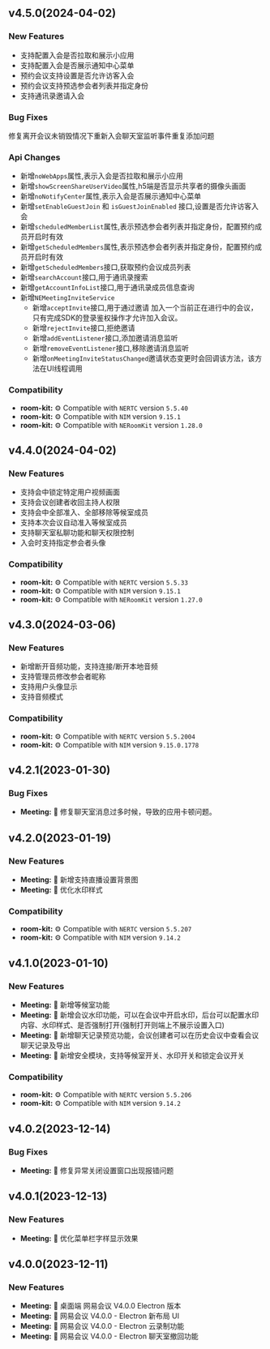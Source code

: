 ## v4.5.0(2024-04-02)

### New Features

* 支持配置入会是否拉取和展示小应用
* 支持配置入会是否展示通知中心菜单
* 预约会议支持设置是否允许访客入会
* 预约会议支持预选参会者列表并指定身份
* 支持通讯录邀请入会

### Bug Fixes
修复离开会议未销毁情况下重新入会聊天室监听事件重复添加问题
### Api Changes
 * 新增`noWebApps`属性,表示入会是否拉取和展示小应用
 * 新增`showScreenShareUserVideo`属性,h5端是否显示共享者的摄像头画面
 * 新增`noNotifyCenter`属性,表示入会是否展示通知中心菜单
 * 新增`setEnableGuestJoin` 和 `isGuestJoinEnabled` 接口,设置是否允许访客入会
 * 新增`scheduledMemberList`属性,表示预选参会者列表并指定身份，配置预约成员开启时有效
 * 新增`getScheduledMembers`属性,表示预选参会者列表并指定身份，配置预约成员开启时有效
 * 新增`getScheduledMembers`接口,获取预约会议成员列表
 * 新增`searchAccount`接口,用于通讯录搜索
 * 新增`getAccountInfoList`接口,用于通讯录成员信息查询
 * 新增`NEMeetingInviteService`
    * 新增`acceptInvite`接口,用于通过邀请 加入一个当前正在进行中的会议，只有完成SDK的登录鉴权操作才允许加入会议。
    * 新增`rejectInvite`接口,拒绝邀请
    * 新增`addEventListener`接口,添加邀请消息监听
    * 新增`removeEventListener`接口,移除邀请消息监听
    * 新增`onMeetingInviteStatusChanged`邀请状态变更时会回调该方法，该方法在UI线程调用
### Compatibility

- **room-kit:** ⚙️ Compatible with `NERTC` version `5.5.40`
- **room-kit:** ⚙️ Compatible with `NIM` version `9.15.1`
- **room-kit:** ⚙️ Compatible with `NERoomKit` version `1.28.0`
## v4.4.0(2024-04-02)

### New Features

- 支持会中锁定特定用户视频画面
- 支持会议创建者收回主持人权限
- 支持会中全部准入、全部移除等候室成员
- 支持本次会议自动准入等候室成员
- 支持聊天室私聊功能和聊天权限控制
- 入会时支持指定参会者头像

### Compatibility

- **room-kit:** ⚙️ Compatible with `NERTC` version `5.5.33`
- **room-kit:** ⚙️ Compatible with `NIM` version `9.15.1`
- **room-kit:** ⚙️ Compatible with `NERoomKit` version `1.27.0`

## v4.3.0(2024-03-06)

### New Features

- 新增断开音频功能，支持连接/断开本地音频
- 支持管理员修改参会者昵称
- 支持用户头像显示
- 支持音频模式

### Compatibility

- **room-kit:** ⚙️ Compatible with `NERTC` version `5.5.2004`
- **room-kit:** ⚙️ Compatible with `NIM` version `9.15.0.1778`

## v4.2.1(2023-01-30)

### Bug Fixes

- **Meeting:** 🎸 修复聊天室消息过多时候，导致的应用卡顿问题。

## v4.2.0(2023-01-19)

### New Features

- **Meeting:** 🎸 新增支持直播设置背景图
- **Meeting:** 🎸 优化水印样式

### Compatibility

- **room-kit:** ⚙️ Compatible with `NERTC` version `5.5.207`
- **room-kit:** ⚙️ Compatible with `NIM` version `9.14.2`

## v4.1.0(2023-01-10)

### New Features

- **Meeting:** 🎸 新增等候室功能
- **Meeting:** 🎸 新增会议水印功能，可以在会议中开启水印，后台可以配置水印内容、水印样式、是否强制打开(强制打开则端上不展示设置入口)
- **Meeting:** 🎸 新增聊天记录预览功能，会议创建者可以在历史会议中查看会议聊天记录及导出
- **Meeting:** 🎸 新增安全模块，支持等候室开关、水印开关和锁定会议开关

### Compatibility

- **room-kit:** ⚙️ Compatible with `NERTC` version `5.5.206`
- **room-kit:** ⚙️ Compatible with `NIM` version `9.14.2`

## v4.0.2(2023-12-14)

### Bug Fixes

- **Meeting:** 🎸 修复异常关闭设置窗口出现报错问题

## v4.0.1(2023-12-13)

### New Features

- **Meeting:** 🎸 优化菜单栏字样显示效果

## v4.0.0(2023-12-11)

### New Features

- **Meeting:** 🎸 桌面端 网易会议 V4.0.0 Electron 版本
- **Meeting:** 🎸 网易会议 V4.0.0 - Electron 新布局 UI
- **Meeting:** 🎸 网易会议 V4.0.0 - Electron 云录制功能
- **Meeting:** 🎸 网易会议 V4.0.0 - Electron 聊天室撤回功能
